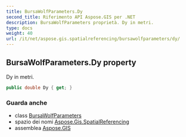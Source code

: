 ```yaml
---
title: BursaWolfParameters.Dy
second_title: Riferimento API Aspose.GIS per .NET
description: BursaWolfParameters proprietà. Dy in metri.
type: docs
weight: 40
url: /it/net/aspose.gis.spatialreferencing/bursawolfparameters/dy/
---
```

## BursaWolfParameters.Dy property

Dy in metri.

```csharp
public double Dy { get; }
```

### Guarda anche

* class [BursaWolfParameters](../)
* spazio dei nomi [Aspose.Gis.SpatialReferencing](../../bursawolfparameters/)
* assemblea [Aspose.GIS](../../../)


